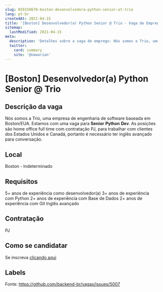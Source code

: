 ```yaml
---
slug: 859150670-boston-desenvolvedora-python-senior-at-trio
lang: pt-br
createdAt: 2021-04-15
title: '[Boston] Desenvolvedor(a) Python Senior @ Trio - Vaga de Emprego'
sitemap:
  lastModified: 2021-04-15
meta:
  description: 'Detalhes sobre a vaga de emprego: Nós somos a Trio, uma empresa de engenharia de software baseada em Boston/EUA. Estamos com uma vaga para 𝐒𝐞𝐧𝐢𝐨𝐫 𝐏𝐲𝐭𝐡𝐨𝐧 𝐃𝐞𝐯. As posições são home office full time com contratação PJ, para trabalhar com clientes dos Estados Unidos e Canadá, portanto é necessário ter inglês avançado para conversação.'
  twitter:
    card: summary
    site: '@nawarian'
---
```


# [Boston] Desenvolvedor(a) Python Senior @ Trio

## Descrição da vaga

Nós somos a Trio, uma empresa de engenharia de software baseada em Boston/EUA. Estamos com uma vaga para 𝐒𝐞𝐧𝐢𝐨𝐫 𝐏𝐲𝐭𝐡𝐨𝐧 𝐃𝐞𝐯. As posições são home office full time com contratação PJ, para trabalhar com clientes dos Estados Unidos e Canadá, portanto é necessário ter inglês avançado para conversação.

## Local

Boston - Indeterminado

## Requisitos

5+ anos de experiência como desenvolvedor(a)
3+ anos de experiência com Python
2+ anos de experiência com Base de Dados
2+ anos de experiência com Git
Inglês avançado

## Contratação

PJ

## Como se candidatar

Se inscreva [clicando aqui](https://www.pyjobs.com.br/job/2457)

## Labels



Fonte: https://github.com/backend-br/vagas/issues/5007